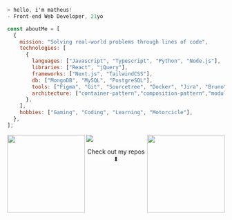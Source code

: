 ```csharp
> hello, i'm matheus! 
- Front-end Web Developer, 21yo
```

```javascript
const aboutMe = [
  {
    mission: "Solving real-world problems through lines of code",
    technologies: [
      {
        languages: ["Javascript", "Typescript", "Python", "Node.js"],
        libraries: ["React", "jQuery"],
        frameworks: ["Next.js", "TailwindCSS"],
        db: ["MongoDB", "MySQL", "PostgreSQL"],
        tools: ["Figma", "Git", "Sourcetree", "Docker", "Jira", "Bruno"],
        architecture: ["container-pattern","composition-pattern","module-pattern","MVC"],
      },
    ],
    hobbies: ["Gaming", "Coding", "Learning", "Motorcicle"],
  },
];

```


  
<div>
 <img height="180em" align="left" src="https://github-readme-stats.vercel.app/api?username=zmatezz&theme=github_dark_dimmed&hide_border=true&include_all_commits=false&count_private=true&bg_color=161b22&text_color=e6ede6"/>
<img height="180em" align="right" src="https://github-readme-stats.vercel.app/api/top-langs/?username=zmatezz&theme=github_dark_dimmed&hide_border=true&include_all_commits=false&count_private=true&layout=compact&bg_color=161b22&text_color=e6ede6"/>





<a href="https://www.linkedin.com/in/omatheus-guedes/"><img src="https://img.shields.io/badge/-Matheus_Costa-0A66C2?style=flat&logo=Linkedin&logoColor=white"/></a>
</div>


<p align="center">Check out my repos ⬇</p>
